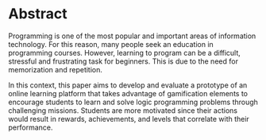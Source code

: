 # Abstract

Programming is one of the most popular and important areas of information technology. For this reason, many people seek 
an education in programming courses. However, learning to program can be a difficult, stressful and frustrating task 
for beginners. This is due to the need for memorization and repetition.

In this context, this paper aims to develop and evaluate a prototype of an online learning platform that takes advantage 
of gamification elements to encourage students to learn and solve logic programming problems through challenging missions. 
Students are more motivated since their actions would result in rewards, achievements, and levels that correlate
with their performance.

